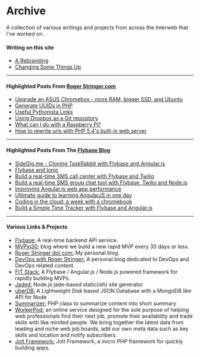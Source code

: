# Archive

A collection of various writings and projects from across the Interweb that I've worked on.

#### Writing on this site

* [A Rebranding](/a-rebranding)
* [Changing Some Things Up](/changing-things-up)

<hr/>

#### Highlighted Posts From <a href="http://rogerstringer.com">Roger Stringer.com</a>

* [Upgrade an ASUS Chromebox - more RAM, bigger SSD, and Ubuntu](http://rogerstringer.com/2014/09/21/upgrade-asus-chromebox-ram-bigger-ssd-ubuntu)
* [Generate UUIDs in PHP](http://rogerstringer.com/2013/11/15/generate-uuids-php)
* [Useful Pythonista Links](http://rogerstringer.com/2012/12/03/useful-pythonista-links)
* [Using Dropbox as a Git repository](http://rogerstringer.com/2012/04/16/using-dropbox-as-a-git-repository)
* [What can I do with a Raspberry Pi?](http://rogerstringer.com/2013/01/13/what-can-i-do-with-a-raspberry-pi)
* [How to rewrite urls with PHP 5.4's built-in web server](http://rogerstringer.com/2014/08/13/rewrite-urls-php-5-4s-built-web-server)

<hr/>

#### Highlighted Posts From The <a href="http://blog.flybase.io">Flybase Blog</a>

* [SideGig.me - Cloning TaskRabbit with Flybase and Angular.js](http://blog.flybase.io/2015/07/15/sidegig-fit-stack)
* [Flybase and Ionic](http://blog.flybase.io/2015/07/08/ionic-flybase)
* [Build a real-time SMS call center with Flybase and Twilio](http://blog.flybase.io/2015/01/29/sms-contact-twilio)
* [Build a real-time SMS group chat tool with Flybase, Twilio and Node.js](http://blog.flybase.io/2015/03/31/group-chat-twilio)
* [Improving Angular.js web app performance](http://blog.flybase.io/2015/03/02/improving-angular-web-app-performance-example)
* [Ultimate guide to learning AngularJS in one day](http://blog.flybase.io/2015/02/20/ultimate-guide-to-learning-angular-js-in-one-day)
* [Coding in the cloud: a week with a chromebook](http://blog.flybase.io/2014/11/10/coding-in-the-cloud)
* [Build a Simple Time Tracker with Flybase and Angular.js](http://blog.flybase.io/2015/05/01/angular-mcfly-time-tracker)

<hr/>

#### Various Links &amp; Projects

* [Flybase:](https://flybase.io) A real-time backend API service.
* [MVPin30:](http://mvpin30) blog where we build a new rapid MVP every 30 days or less.
* [Roger Stringer dot com:](http://rogerstringer.com/) My personal blog.
* [DevOps with Roger Stringer:](http://devops.freekrai.net/) A personal blog dedicated to DevOps and DevOps related content.
* [FIT Stack:](https://github.com/flybaseio/fit-stack) A Flybase / Angular.js / Node.js powered framework for rapidly building MVPs.
* [Jaded:](https://github.com/freekrai/jaded) Node.js jade-based static(ish) site generator
* [uberDB:](http://freekrai.github.io/uberdb/) A Lightweight Disk based JSON Database with a MongoDB like API for Node
* [Summarizer:](https://github.com/freekrai/summarizer) PHP class to summarize content into short summary
* [WorkerPod:](http://workerpod.com/) an online service designed for the sole purpose of helping web professionals find their next job, promote their availability and trade skills with like minded people. We bring together the latest data from leading and niche web job boards, add our own meta data such as key skills and location and notify subscribers.
* [Jolt Framework:](http://joltframework.com/) Jolt Framework, a micro PHP framework for quickly building apps.